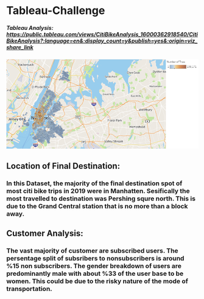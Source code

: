 # Tableau-Challenge

##### Tableau Analysis: https://public.tableau.com/views/CitiBikeAnalysis_16000362918540/CitiBikeAnalysis?:language=en&:display_count=y&publish=yes&:origin=viz_share_link


![Test Image 1](img/Geo_station.png)
## Location of Final Destination:
### In this Dataset, the majority of the final destination spot of most citi bike trips in 2019 were in Manhatten. Sesifically the most travelled to destination was Pershing squre north. This is due to the Grand Central station that is no more than a block away. 

## Customer Analysis:
### The vast majority of customer are subscribed users. The persentage split of subsribers to nonsubscribers is around %15 non subscribers. The gender breakdown of users are predominantly male with about %33 of the user base to be women. This could be due to the risky nature of the mode of transportation. 
